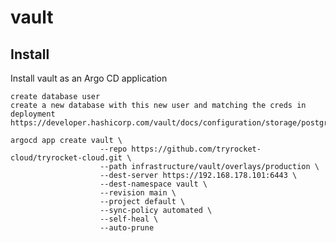 # vault

## Install

Install vault as an Argo CD application

    create database user 
    create a new database with this new user and matching the creds in deployment
    https://developer.hashicorp.com/vault/docs/configuration/storage/postgresql
    
    argocd app create vault \
                        --repo https://github.com/tryrocket-cloud/tryrocket-cloud.git \
                        --path infrastructure/vault/overlays/production \
                        --dest-server https://192.168.178.101:6443 \
                        --dest-namespace vault \
                        --revision main \
                        --project default \
                        --sync-policy automated \
                        --self-heal \
                        --auto-prune
